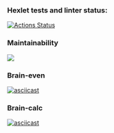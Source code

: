 ### Hexlet tests and linter status:
[![Actions Status](https://github.com/SnowFlameProd/php-project-45/workflows/hexlet-check/badge.svg)](https://github.com/SnowFlameProd/php-project-45/actions)


### Maintainability
<a href="https://codeclimate.com/github/SnowFlameProd/php-project-45/maintainability"><img src="https://api.codeclimate.com/v1/badges/aaa64b84090c116ad95d/maintainability" /></a>

### Brain-even
[![asciicast](https://asciinema.org/a/576144.svg)](https://asciinema.org/a/576144)

### Brain-calc
[![asciicast](https://asciinema.org/a/576169.svg)](https://asciinema.org/a/576169)
